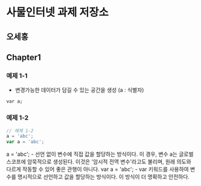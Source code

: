 # 사물인터넷 과제 저장소
## 오세홍

## Chapter1
### 예제 1-1
- 변경가능한 데이터가 담길 수 있는 공간을 생성 (a : 식별자)
```
var a;
```

### 예제 1-2
```javascript
// 예제 1-2
a = 'abc';
var a = 'abc';
```

a = 'abc'; - 선언 없이 변수에 직접 값을 할당하는 방식이다. 이 경우, 변수 a는 글로벌 스코프에 암묵적으로 생성된다. 이것은 '암시적 전역 변수'라고도 불리며, 원래 의도와 다르게 작동할 수 있어 좋은 관행이 아니다.
var a = 'abc'; - var 키워드를 사용하여 변수를 명시적으로 선언하고 값을 할당하는 방식이다. 이 방식이 더 명확하고 안전하다.

